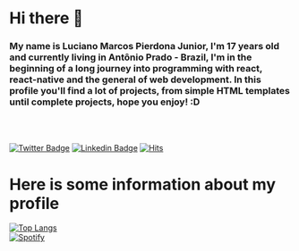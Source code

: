 <h1> Hi there 👋</h1>

<h3>My name is Luciano Marcos Pierdona Junior, I'm 17 years old and currently living in Antônio Prado - Brazil, I'm in the beginning of a long journey into programming with react, react-native and the general of web development. In this profile you'll find a lot of projects, from simple HTML templates until complete projects, hope you enjoy! :D</h3>
<br><br>

[![Twitter Badge](https://img.shields.io/badge/-Twitter-1ca0f1?style=flat-square&labelColor=1ca0f1&logo=twitter&logoColor=white&link=https://twitter.com/lucianompjr)](https://twitter.com/lucianompjr)
[![Linkedin Badge](https://img.shields.io/badge/-LinkedIn-blue?style=flat-square&logo=Linkedin&logoColor=white&link=https://www.linkedin.com/in/luciano-marcos-pierdona-junior-3b3821198)](https://www.linkedin.com/in/luciano-marcos-pierdona-junior-3b3821198)
[![Hits](https://hits.seeyoufarm.com/api/count/incr/badge.svg?url=https%3A%2F%2Fgithub.com%2FLucianoPierdona&count_bg=%2379C83D&title_bg=%23555555&icon=&icon_color=%23E7E7E7&title=hits&edge_flat=false)](https://hits.seeyoufarm.com)

<h1>Here is some information about my profile</h1>

[![Top Langs](https://github-readme-stats.vercel.app/api/top-langs/?username=LucianoPierdona&layout=compact)](https://github.com/anuraghazra/github-readme-stats)
<br>
[![Spotify](https://spotify-music-stats.lucianopierdona.vercel.app/)](https://open.spotify.com/user/gzwq5bzpffejatbb1m9ie315j)
